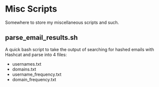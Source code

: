 # Misc Scripts #
Somewhere to store my miscellaneous scripts and such.

## parse_email_results.sh ##
A quick bash script to take the output of searching for hashed emails with Hashcat and parse into 4 files:
- usernames.txt
- domains.txt
- username_frequency.txt
- domain_frequency.txt
